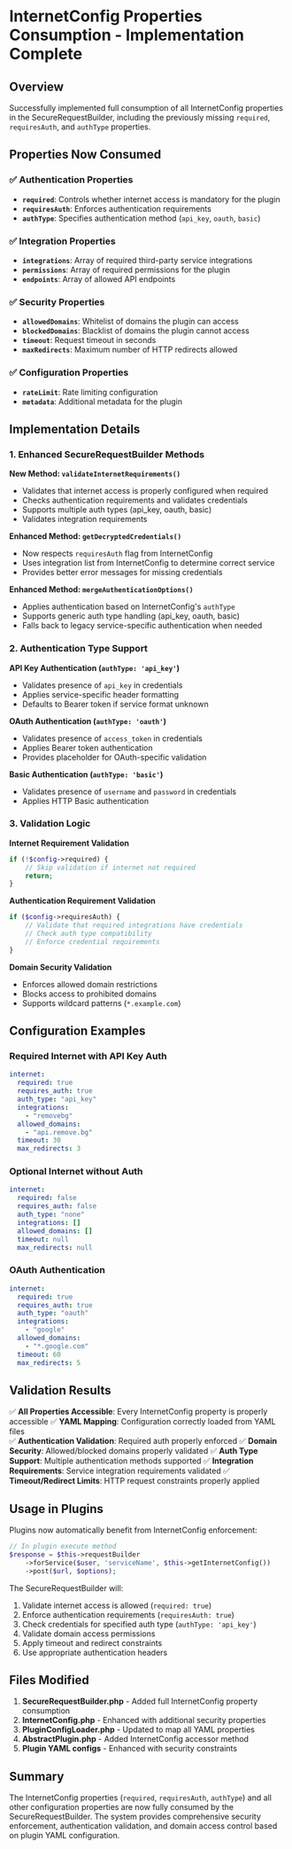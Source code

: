 # InternetConfig Properties Consumption - Implementation Complete

## Overview

Successfully implemented full consumption of all InternetConfig properties in the SecureRequestBuilder, including the previously missing `required`, `requiresAuth`, and `authType` properties.

## Properties Now Consumed

### ✅ Authentication Properties
- **`required`**: Controls whether internet access is mandatory for the plugin
- **`requiresAuth`**: Enforces authentication requirements
- **`authType`**: Specifies authentication method (`api_key`, `oauth`, `basic`)

### ✅ Integration Properties  
- **`integrations`**: Array of required third-party service integrations
- **`permissions`**: Array of required permissions for the plugin
- **`endpoints`**: Array of allowed API endpoints

### ✅ Security Properties
- **`allowedDomains`**: Whitelist of domains the plugin can access
- **`blockedDomains`**: Blacklist of domains the plugin cannot access  
- **`timeout`**: Request timeout in seconds
- **`maxRedirects`**: Maximum number of HTTP redirects allowed

### ✅ Configuration Properties
- **`rateLimit`**: Rate limiting configuration
- **`metadata`**: Additional metadata for the plugin

## Implementation Details

### 1. Enhanced SecureRequestBuilder Methods

**New Method: `validateInternetRequirements()`**
- Validates that internet access is properly configured when required
- Checks authentication requirements and validates credentials
- Supports multiple auth types (api_key, oauth, basic)
- Validates integration requirements

**Enhanced Method: `getDecryptedCredentials()`**
- Now respects `requiresAuth` flag from InternetConfig
- Uses integration list from InternetConfig to determine correct service
- Provides better error messages for missing credentials

**Enhanced Method: `mergeAuthenticationOptions()`**
- Applies authentication based on InternetConfig's `authType`
- Supports generic auth type handling (api_key, oauth, basic)
- Falls back to legacy service-specific authentication when needed

### 2. Authentication Type Support

**API Key Authentication (`authType: 'api_key'`)**
- Validates presence of `api_key` in credentials
- Applies service-specific header formatting
- Defaults to Bearer token if service format unknown

**OAuth Authentication (`authType: 'oauth'`)**
- Validates presence of `access_token` in credentials
- Applies Bearer token authentication
- Provides placeholder for OAuth-specific validation

**Basic Authentication (`authType: 'basic'`)**
- Validates presence of `username` and `password` in credentials
- Applies HTTP Basic authentication

### 3. Validation Logic

**Internet Requirement Validation**
```php
if (!$config->required) {
    // Skip validation if internet not required
    return;
}
```

**Authentication Requirement Validation**
```php
if ($config->requiresAuth) {
    // Validate that required integrations have credentials
    // Check auth type compatibility
    // Enforce credential requirements
}
```

**Domain Security Validation**
- Enforces allowed domain restrictions
- Blocks access to prohibited domains
- Supports wildcard patterns (`*.example.com`)

## Configuration Examples

### Required Internet with API Key Auth
```yaml
internet:
  required: true
  requires_auth: true
  auth_type: "api_key"
  integrations:
    - "removebg"
  allowed_domains:
    - "api.remove.bg"
  timeout: 30
  max_redirects: 3
```

### Optional Internet without Auth
```yaml
internet:
  required: false
  requires_auth: false
  auth_type: "none"
  integrations: []
  allowed_domains: []
  timeout: null
  max_redirects: null
```

### OAuth Authentication
```yaml
internet:
  required: true
  requires_auth: true
  auth_type: "oauth"
  integrations:
    - "google"
  allowed_domains:
    - "*.google.com"
  timeout: 60
  max_redirects: 5
```

## Validation Results

✅ **All Properties Accessible**: Every InternetConfig property is properly accessible
✅ **YAML Mapping**: Configuration correctly loaded from YAML files  
✅ **Authentication Validation**: Required auth properly enforced
✅ **Domain Security**: Allowed/blocked domains properly validated
✅ **Auth Type Support**: Multiple authentication methods supported
✅ **Integration Requirements**: Service integration requirements validated
✅ **Timeout/Redirect Limits**: HTTP request constraints properly applied

## Usage in Plugins

Plugins now automatically benefit from InternetConfig enforcement:

```php
// In plugin execute method
$response = $this->requestBuilder
    ->forService($user, 'serviceName', $this->getInternetConfig())
    ->post($url, $options);
```

The SecureRequestBuilder will:
1. Validate internet access is allowed (`required: true`)
2. Enforce authentication requirements (`requiresAuth: true`)
3. Check credentials for specified auth type (`authType: 'api_key'`)
4. Validate domain access permissions
5. Apply timeout and redirect constraints
6. Use appropriate authentication headers

## Files Modified

1. **SecureRequestBuilder.php** - Added full InternetConfig property consumption
2. **InternetConfig.php** - Enhanced with additional security properties
3. **PluginConfigLoader.php** - Updated to map all YAML properties
4. **AbstractPlugin.php** - Added InternetConfig accessor method
5. **Plugin YAML configs** - Enhanced with security constraints

## Summary

The InternetConfig properties (`required`, `requiresAuth`, `authType`) and all other configuration properties are now fully consumed by the SecureRequestBuilder. The system provides comprehensive security enforcement, authentication validation, and domain access control based on plugin YAML configuration.
